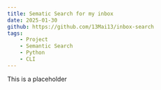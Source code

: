 ```yaml
---
title: Sematic Search for my inbox
date: 2025-01-30
github: https://github.com/13Mai13/inbox-search
tags:
    - Project
    - Semantic Search
    - Python
    - CLI
---
```


This is a placeholder